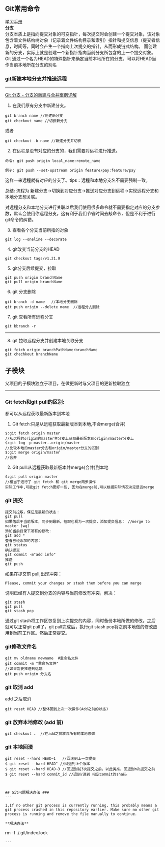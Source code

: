 ## Git常用命令       
[学习手册](https://git-scm.com/book/zh/v2)  
**分支**   
分支本质上是指向提交对象的可变指针，每次提交时会创建一个提交对象，该对象包含着文件结构树对象（记录着文件结构目录和索引）指针和提交信息（提交者信息，时间等，同时会产生一个指向上次提交的指针，从而形成链式结构。 而创建新的分支，实际上就是创建一个新指针指向当前分支所包含的上一个提交对象。   
Git 通过一个名为HEAD的特殊指针来确定当前本地所在的分支，可以将HEAD当作当前本地所在分支的别名   
### git新建本地分支并推送远程    
---   
[Git 分支 - 分支的新建与合并案例详解](https://git-scm.com/book/zh/v2/Git-分支-分支的新建与合并#_basic_branching)
1. 在我们原有分支中新建分支。
```
git branch name //创建新分支
git checkout name //切换新分支
``` 
或者
```
git checkout -b name //新建分支并切换
``` 

2. 在远程是没有对应的分支的，我们需要对远程进行推送。

```
命令: git push origin local_name:remote_name
```
```
例子: git push --set-upstream origin feature/pay:feature/pay 
``` 
这样一来远程就有对应的分支了。tips：远程和本地分支名不需要强制一致。

总结: 流程为 新建分支->切换到对应分支->推送对应分支到远程->实现远程分支和本地分支想关联。

对远程分支和本地分支进行关联以后我们使用很多命令就不需要指定对应的分支参数，默认会使用你远程分支，这有利于我们节省时间去敲命令，但是不利于进行git命令的纠错。    

3. 查看各个分支当前所指的对象  
```
git log --oneline --decorate 
```   
4. git改变当前分支的HEAD  
```
git checkout tags/v1.21.0  
```   
5. git分支后续提交，拉取  
``` 
git push origin branchName   
git pull origin branchName 
```  
6. git 分支删除   
``` 
git branch -d name   //本地分支删除    
git push origin --delete name  //远程分支删除
```  
7. git 查看所有远程分支   
``` 
git bbranch -r
``` 
---        

8. git 拉取远程分支并创建本地关联分支   
```  
git fetch origin branchPathName:branchName  
git chechkout branchName
```  


## 子模块  
父项目的子模块独立于项目，在做更新时与父项目的更新拉取独立



---
### Git fetch和git pull的区别:

都可以从远程获取最新版本到本地

1. Git fetch:只是从远程获取最新版本到本地,不会merge(合并)
``` 
$:git fetch origin master     
//从远程的origin的master主分支上获取最新版本到origin/master分支上     
$:git log -p master..origin/master   
//比较本地的master分支和origin/master分支的区别
$:git merge origin/master           
//合并
 ```
2. Git pull:从远程获取最新版本并merge(合并)到本地   
```
$:git pull origin master    
//相当于进行了 git fetch 和 git merge两步操作
实际工作中,可能git fetch更好一些, 因为在merge前,可以根据实际情况决定是否merge   
```  

### git 提交   
```  
提交前拉取，保证是最新的状态： 
git pull   
如果落后于当前版本，同步到最新，拉取也视为一次提交，添加提交信息： //merge to master [wq]
添加当前目录下所有的修改：   
git add *  
查看已经添加的内容：  
git status  
确认提交   
git commit -m"add info"  
推送   
git push    
```  

如果在提交前 pull,出现冲突：   
```  
Please, commit your changes or stash them before you can merge   
```  
说明已经有人提交到分支的内容与当前修改有冲突，解决：   
```  
git stash   
git pull
git stash pop 
```    
通过git stash将工作区恢复到上次提交的内容，同时备份本地所做的修改，之后就可以正常git pull了，git pull完成后，执行git stash pop将之前本地做的修改应用到当前工作区。然后正常提交。


### git修改文件名     
```  
git mv oldname newname  #重命名文件
git commit -m "重命名文件"
//如果需要推送到远端
git push origin 分支名  
```  

### git 取消 add   
add 之后取消    
``` 
git reset HEAD //整体回到上次一次操作(Add之前的状态)  
```   
### git 放弃本地修改 (add 前)    
``` 
git checkout .  //在add之前放弃所有的本地修改   
```

### git 本地回滚      
```  
git reset --hard HEAD~1   //回滚到上一次提交  
$ git reset --hard HEAD^ //回退到上个版本
$ git reset --hard HEAD~3 //回退到前3次提交之前，以此类推，回退到n次提交之前
$ git reset --hard commit_id //退到/进到 指定commit的sha码



## Git问题解决办法 ###
---

1.If no other git process is currently running, this probably means a
git process crashed in this repository earlier. Make sure no other git
process is running and remove the file manually to continue.  

**解决办法**  
```	
rm -f ./.git/index.lock   
```    
---

